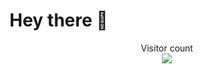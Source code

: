 

# Hey there :wave:


<p align="center"> 
  Visitor count<br>
  <img src="https://profile-counter.glitch.me/vijeta-03/count.svg" />
</p>
